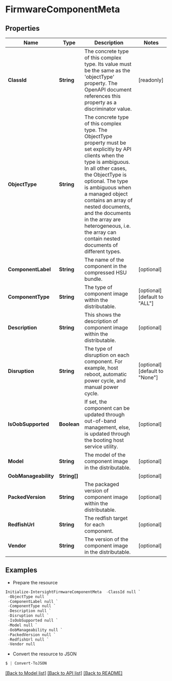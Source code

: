 # FirmwareComponentMeta
## Properties

Name | Type | Description | Notes
------------ | ------------- | ------------- | -------------
**ClassId** | **String** | The concrete type of this complex type. Its value must be the same as the &#39;objectType&#39; property. The OpenAPI document references this property as a discriminator value. | [readonly] 
**ObjectType** | **String** | The concrete type of this complex type. The ObjectType property must be set explicitly by API clients when the type is ambiguous. In all other cases, the  ObjectType is optional.  The type is ambiguous when a managed object contains an array of nested documents, and the documents in the array are heterogeneous, i.e. the array can contain nested documents of different types. | 
**ComponentLabel** | **String** | The name of the component in the compressed HSU bundle. | [optional] 
**ComponentType** | **String** | The type of component image within the distributable. | [optional] [default to "ALL"]
**Description** | **String** | This shows the description of component image within the distributable. | [optional] 
**Disruption** | **String** | The type of disruption on each component. For example, host reboot, automatic power cycle, and manual power cycle. | [optional] [default to "None"]
**IsOobSupported** | **Boolean** | If set, the component can be updated through out-of-band management, else, is updated through the booting host service utility. | [optional] 
**Model** | **String** | The model of the component image in the distributable. | [optional] 
**OobManageability** | **String[]** |  | [optional] 
**PackedVersion** | **String** | The packaged version of component image within the distributable. | [optional] 
**RedfishUrl** | **String** | The redfish target for each component. | [optional] 
**Vendor** | **String** | The version of the component image in the distributable. | [optional] 

## Examples

- Prepare the resource
```powershell
Initialize-IntersightFirmwareComponentMeta  -ClassId null `
 -ObjectType null `
 -ComponentLabel null `
 -ComponentType null `
 -Description null `
 -Disruption null `
 -IsOobSupported null `
 -Model null `
 -OobManageability null `
 -PackedVersion null `
 -RedfishUrl null `
 -Vendor null
```

- Convert the resource to JSON
```powershell
$ | Convert-ToJSON
```

[[Back to Model list]](../README.md#documentation-for-models) [[Back to API list]](../README.md#documentation-for-api-endpoints) [[Back to README]](../README.md)

